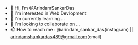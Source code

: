 - 👋 Hi, I’m @ArindamSankarDas
- 👀 I’m interested in Web Devlopment
- 🌱 I’m currently learning ...
- 💞️ I’m looking to collaborate on ...
- 📫 How to reach me : @arindam_sankar_das(instagram) || arindamshankardas489@gmail.com(email)

<!---
ArindamSankarDas/ArindamSankarDas is a ✨ special ✨ repository because its `README.md` (this file) appears on your GitHub profile.
You can click the Preview link to take a look at your changes.
--->

